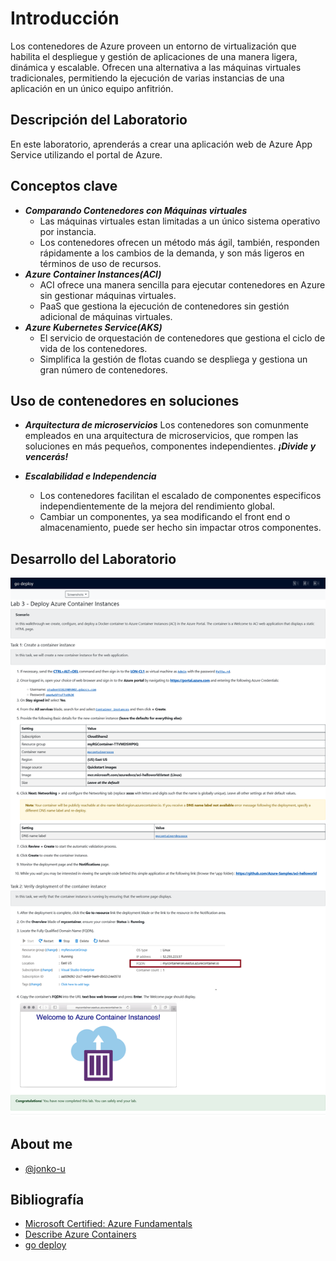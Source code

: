 # Introducción
Los contenedores de Azure proveen un entorno de virtualización que habilita el despliegue y gestión de aplicaciones de una manera ligera, dinámica y escalable. Ofrecen una alternativa a las máquinas virtuales tradicionales, permitiendo la ejecución de varias instancias de una aplicación en un único equipo anfitrión.

## Descripción del Laboratorio
En este laboratorio, aprenderás a crear una aplicación web de Azure App Service utilizando el portal de Azure.

## Conceptos clave
- ***Comparando Contenedores con Máquinas virtuales***
    - Las máquinas virtuales estan limitadas a un único sistema operativo por instancia.
    - Los contenedores ofrecen un método más ágil, también, responden rápidamente a los cambios de la demanda, y son más ligeros en términos de uso de recursos.
- ***Azure Container Instances(ACI)*** 
    - ACI ofrece una manera sencilla para ejecutar contenedores en Azure sin gestionar máquinas virtuales.
    - PaaS que gestiona la ejecución de contenedores sin gestión adicional de máquinas virtuales.
- ***Azure Kubernetes Service(AKS)*** 
    - El servicio de orquestación de contenedores que gestiona el ciclo de vida de los contenedores.
    - Simplifica la gestión de flotas cuando se despliega y gestiona un gran número de contenedores.

## Uso de contenedores en soluciones

- ***Arquitectura de microservicios*** 
    Los contenedores son comunmente empleados en una arquitectura de microservicios, que rompen las soluciones en más pequeños, componentes independientes. ***¡Divide y vencerás!***
    
- ***Escalabilidad e Independencia*** 
    - Los contenedores facilitan el escalado de componentes especificos independientemente de la mejora del rendimiento global.
    - Cambiar un componentes, ya sea modificando el front end o almacenamiento, puede ser hecho sin impactar otros componentes.
## Desarrollo del Laboratorio
![Logo](/AZ-900-Microsoft%20Azure%20Fundamentals/Lab%203%20Deploy%20Azure%20Container%20Instances/screenshots/Lab3.png)

## About me
- [@jonko-u](https://github.com/jonko-u)

## Bibliografía
- [Microsoft Certified: Azure Fundamentals](https://learn.microsoft.com/en-us/credentials/certifications/azure-fundamentals/)
- [Describe Azure Containers](https://learn.microsoft.com/en-gb/training/modules/describe-azure-compute-networking-services/5-containers?WT.mc_id=ilt_partner_webpage_wwl&ocid=4704327)
- [go deploy](https://lms.godeploy.it/)
